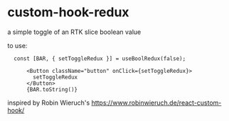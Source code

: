 # custom-hook-redux
a simple toggle of an RTK slice boolean value

to use:
```
  const [BAR, { setToggleRedux }] = useBoolRedux(false);
  
      <Button className="button" onClick={setToggleRedux}>
        setToggleRedux
      </Button>
      {BAR.toString()}
  ```
  inspired by Robin Wieruch's https://www.robinwieruch.de/react-custom-hook/
  
